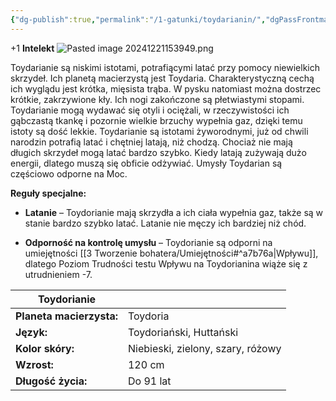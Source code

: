 ```yaml
---
{"dg-publish":true,"permalink":"/1-gatunki/toydarianin/","dgPassFrontmatter":true}
---
```


+1 **Intelekt**
![Pasted image 20241221153949.png](/img/user/6%20Obrazy/Pasted%20image%2020241221153949.png)

Toydarianie są niskimi istotami, potrafiącymi latać przy pomocy niewielkich skrzydeł. Ich planetą macierzystą jest Toydaria. Charakterystyczną cechą ich wyglądu jest krótka, mięsista trąba. W pysku natomiast można dostrzec krótkie, zakrzywione kły. Ich nogi zakończone są płetwiastymi stopami. Toydarianie mogą wydawać się otyli i ociężali, w rzeczywistości ich gąbczastą tkankę i pozornie wielkie brzuchy wypełnia gaz, dzięki temu istoty są dość lekkie. Toydarianie są istotami żyworodnymi, już od chwili narodzin potrafią latać i chętniej latają, niż chodzą. Chociaż nie mają długich skrzydeł mogą latać bardzo szybko. Kiedy latają zużywają dużo energii, dlatego muszą się obficie odżywiać. Umysły Toydarian są częściowo odporne na Moc.

**Reguły specjalne:**

- **Latanie** – Toydorianie mają skrzydła a ich ciała wypełnia gaz, także są w stanie bardzo szybko latać. Latanie nie męczy ich bardziej niż chód.

- **Odporność na kontrolę umysłu** – Toydorianie są odporni na umiejętności [[3 Tworzenie bohatera/Umiejętności#^a7b76a\|Wpływu]], dlatego Poziom Trudności testu Wpływu na Toydorianina wiąże się z utrudnieniem -7.

| **Toydorianie**          |                                   |
| ------------------------ | --------------------------------- |
| **Planeta macierzysta:** | Toydoria                          |
| **Język:**               | Toydoriański, Huttański           |
| **Kolor skóry:**         | Niebieski, zielony, szary, różowy |
| **Wzrost:**              | 120 cm                            |
| **Długość życia:**       | Do 91 lat                         |